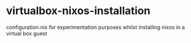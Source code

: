virtualbox-nixos-installation
=============================

configuration.nix for experimentation purposes whilst installing nixos in a virtual box guest 
